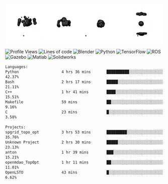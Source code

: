 ![cubes](https://github.com/imsenthur/imsenthur/blob/master/cubes.gif)

<!--START_SECTION:waka-->
![Profile Views](http://img.shields.io/badge/Profile%20views-24-blue)
![Lines of code](https://img.shields.io/badge/From%20%22Hello%2C%20World%21%22%2C%20I%27ve%20written-920940%20lines%20of%20code-blue)
![Blender](https://img.shields.io/badge/-Blender-orange)
![Python](https://img.shields.io/badge/-Python-blue)
![TensorFlow](https://img.shields.io/badge/-TensorFlow-ff8c00)
![ROS](https://img.shields.io/badge/-ROS-20b2aa)
![Gazebo](https://img.shields.io/badge/-Gazebo-lightgrey)
![Matlab](https://img.shields.io/badge/-Matlab-ffd700)
![Solidworks](https://img.shields.io/badge/-Solidworks-red)
```text
Languages: 
Python                   4 hrs 36 mins       ██████████░░░░░░░░░░░░░░░   42.37% 
Bash                     2 hrs 17 mins       █████░░░░░░░░░░░░░░░░░░░░   21.11% 
C++                      1 hr 41 mins        ████░░░░░░░░░░░░░░░░░░░░░   15.51% 
Makefile                 59 mins             ██░░░░░░░░░░░░░░░░░░░░░░░   9.16% 
C                        23 mins             █░░░░░░░░░░░░░░░░░░░░░░░░   3.58%

Projects: 
spgrid_topo_opt          3 hrs 53 mins       █████████░░░░░░░░░░░░░░░░   35.76% 
Unknown Project          2 hrs 30 mins       █████░░░░░░░░░░░░░░░░░░░░   23.13% 
anton                    1 hr 39 mins        ███░░░░░░░░░░░░░░░░░░░░░░   15.21% 
openmdao_TopOpt          1 hr 11 mins        ██░░░░░░░░░░░░░░░░░░░░░░░   11.01% 
OpenLSTO                 43 mins             █░░░░░░░░░░░░░░░░░░░░░░░░   6.62%
```


<!--END_SECTION:waka-->

